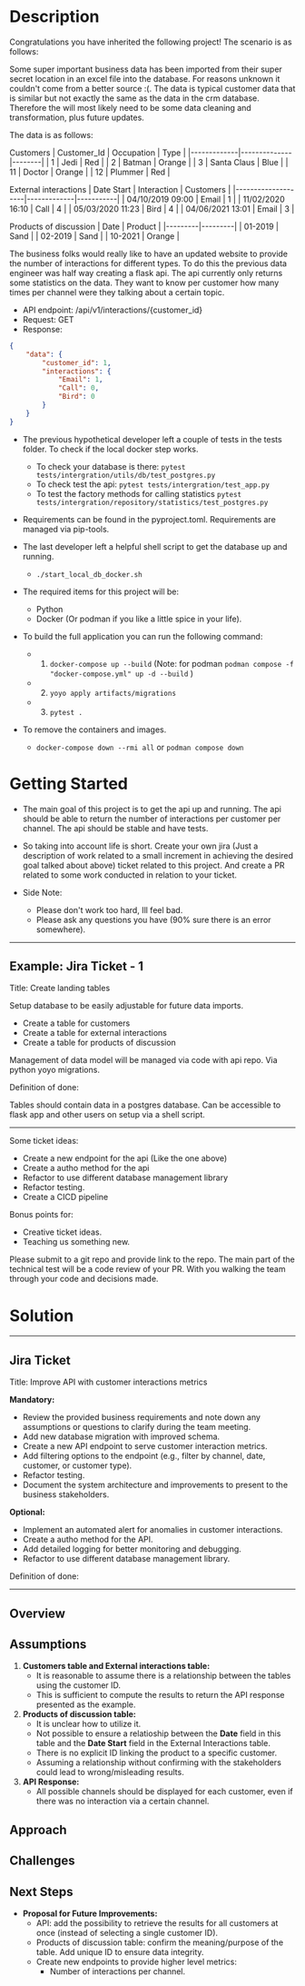 # Description 
Congratulations you have inherited the following project! The scenario is as follows:

Some super important business data has been imported from their super secret location in an excel file into the database. For reasons unknown it couldn't come from a better source :(. The data is typical customer data that is similar but not exactly the same as the data in the crm database. Therefore the will most likely need to be some data cleaning and transformation, plus future updates.

The data is as follows:

Customers
| Customer_Id | Occupation   | Type   |
|-------------|--------------|--------|
| 1           | Jedi         | Red    |
| 2           | Batman       | Orange |
| 3           | Santa Claus  | Blue   |
| 11          | Doctor       | Orange |
| 12          | Plummer      | Red    |

External interactions
| Date Start         | Interaction | Customers |
|--------------------|-------------|-----------|
| 04/10/2019 09:00   | Email       | 1         |
| 11/02/2020 16:10   | Call        | 4         |
| 05/03/2020 11:23   | Bird        | 4         |
| 04/06/2021 13:01   | Email       | 3         |

Products of discussion
| Date    | Product |
|---------|---------|
| 01-2019 | Sand    |
| 02-2019 | Sand    |
| 10-2021 | Orange  |


The business folks would really like to have an updated website to provide the number of interactions for different types. To do this the previous data engineer was half way creating a flask api. The api currently only returns some statistics on the data. They want to know per customer how many times per channel were they talking about a certain topic.

- API endpoint: /api/v1/interactions/{customer_id}
- Request: GET
- Response: 
```json
{
    "data": {
        "customer_id": 1,
        "interactions": {
            "Email": 1,
            "Call": 0,
            "Bird": 0
        }
    }
}
```

- The previous hypothetical developer left a couple of tests in the tests folder. To check if the local docker step works.
    - To check your database is there: ```pytest tests/intergration/utils/db/test_postgres.py```
    - To check test the api: ```pytest tests/intergration/test_app.py```
    - To test the factory methods for calling statistics ```pytest tests/intergration/repository/statistics/test_postgres.py```

- Requirements can be found in the pyproject.toml. Requirements are managed via pip-tools.

- The last developer left a helpful shell script to get the database up and running. 
    - ```./start_local_db_docker.sh``` 

- The required items for this project will be: 
    - Python 
    - Docker (Or podman if you like a little spice in your life).

- To build the full application you can run the following command:
    - 1) ```docker-compose up --build``` (Note: for podman ```podman compose -f "docker-compose.yml" up -d --build```  )
    
    - 2) ```yoyo apply artifacts/migrations```

    - 3) ```pytest .``` 

- To remove the containers and images.
    - ```docker-compose down --rmi all``` or ```podman compose down```


# Getting Started

- The main goal of this project is to get the api up and running. The api should be able to return the number of interactions per customer per channel. The api should be stable and have tests.

- So taking into account life is short. Create your own jira (Just a description of work related to a small increment in achieving the desired goal talked about above) ticket related to this project. And create a PR related to some work conducted in relation to your ticket.

- Side Note:
    - Please don't work too hard, Ill feel bad.
    - Please ask any questions you have (90% sure there is an error somewhere).


------------------------------------------------------------------
Example: Jira Ticket - 1
------------------------------------------------------------------

Title: Create landing tables

Setup database to be easily adjustable for future data imports.

- Create a table for customers
- Create a table for external interactions
- Create a table for products of discussion

Management of data model will be managed via code with api repo. Via python yoyo migrations.


Definition of done:

Tables should contain data in a postgres database. Can be accessible to flask app and other users on setup via
a shell script.

------------------------------------------------------------------

Some ticket ideas:
- Create a new endpoint for the api (Like the one above)
- Create a autho method for the api
- Refactor to use different database management library
- Refactor testing.
- Create a CICD pipeline 

Bonus points for:
- Creative ticket ideas.
- Teaching us something new.

Please submit to a git repo and provide link to the repo. The main part of the technical test will be a code review of your PR.
With you walking the team through your code and decisions made.

# Solution

------------------------------------------------------------------
Jira Ticket
------------------------------------------------------------------

Title: Improve API with customer interactions metrics

**Mandatory:**
- Review the provided business requirements and note down any assumptions or questions to clarify during the team meeting.
- Add new database migration with improved schema.
- Create a new API endpoint to serve customer interaction metrics.
- Add filtering options to the endpoint (e.g., filter by channel, date, customer, or customer type).
- Refactor testing.
- Document the system architecture and improvements to present to the business stakeholders.

**Optional:**
- Implement an automated alert for anomalies in customer interactions.
- Create a autho method for the API.
- Add detailed logging for better monitoring and debugging.
- Refactor to use different database management library.

Definition of done: 

------------------------------------------------------------------

## Overview

## Assumptions
1. **Customers table and External interactions table:**
    - It is reasonable to assume there is a relationship between the tables using the customer ID.
    - This is sufficient to compute the results to return the API response presented as the example.
2. **Products of discussion table:**
    - It is unclear how to utilize it.
    - Not possible to ensure a relatioship between the **Date** field in this table and the **Date Start** field in the External Interactions table.
    - There is no explicit ID linking the product to a specific customer. 
    - Assuming a relationship without confirming with the stakeholders could lead to wrong/misleading results.
3. **API Response:**
    - All possible channels should be displayed for each customer, even if there was no interaction via a certain channel.

## Approach

## Challenges

## Next Steps
- **Proposal for Future Improvements:**
    - API: add the possibility to retrieve the results for all customers at once (instead of selecting a single customer ID).
    - Products of discussion table: confirm the meaning/purpose of the table. Add unique ID to ensure data integrity.
    - Create new endpoints to provide higher level metrics:
        - Number of interactions per channel.
